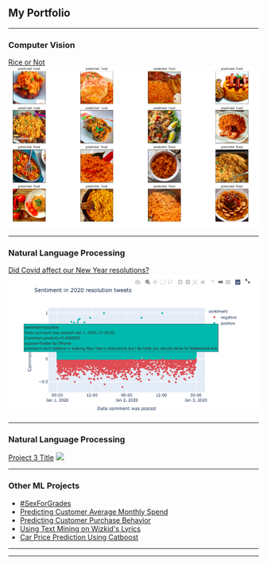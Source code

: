 ## My Portfolio

---

### Computer Vision

[Rice or Not ](https://github.com/SSInimgba/Computer_Vision/blob/master/RiceorNotRice.ipynb)
<img src="images/rice_or_not.png?raw=true"/>

---

### Natural Language Processing

[Did Covid affect our New Year resolutions?](https://pure-fjord-39044.herokuapp.com/) 
<img src="images/covid_and_resolutions.png?raw=true"/>

---

### Natural Language Processing

[Project 3 Title](http://example.com/)
<img src="images/dummy_thumbnail.jpg?raw=true"/>

---

### Other ML Projects

- [#SexForGrades](https://github.com/SSInimgba/NLP/blob/master/_SexForGrades.ipynb)
- [Predicting Customer Average Monthly Spend](https://github.com/SSInimgba/Notebooks/blob/master/Predicting%20Customer's%20Average%20Monthly%20Spend.ipynb)
- [Predicting Customer Purchase Behavior](https://github.com/SSInimgba/Notebooks/blob/master/Predicting_Customers_Purchase_BehaviorFinal.ipynb)
- [Using Text Mining on Wizkid's Lyrics](https://medium.com/@s.sinimgba/analysis-of-wizkids-lyrics-3703228f28fc)
- [Car Price Prediction Using Catboost](https://github.com/SSInimgba/Notebooks/blob/master/Car%20Price%20Prediction%20Using%20Catboost.ipynb)

---




---
